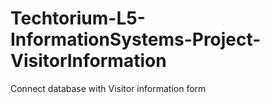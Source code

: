 # Techtorium-L5-InformationSystems-Project-VisitorInformation
 Connect database with Visitor information form
